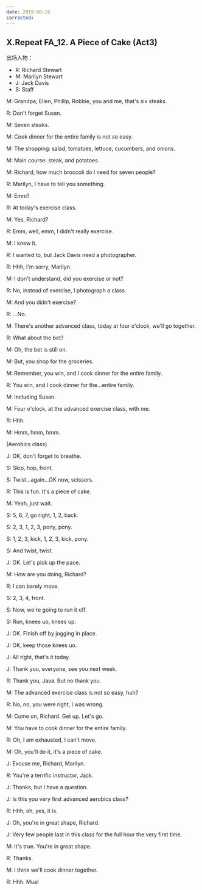 ```yaml
---
date: 2019-08-19
corrected:
---
```


## X.Repeat FA_12. A Piece of Cake (Act3)

出场人物：

- R: Richard Stewart
- M: Marilyn Stewart
- J: Jack Davis
- S: Staff

M: Grandpa, Ellen, Phillip, Robbie, you and me, that's six steaks.

R: Don't forget Susan.

M: Seven steaks.

M: Cook dinner for the entire family is not so easy.

M: The shopping: salad, tomatoes, lettuce, cucumbers, and onions.

M: Main course: steak, and potatoes.

M: Richard, how much broccoli do I need for seven people?

R: Marilyn, I have to tell you something.

M: Emm?

R: At today's exercise class.

M: Yes, Richard?

R: Emm, well, emm, I didn't really exercise.

M: I knew it.

R: I wanted to, but Jack Davis need a photographer.

R: Hhh, I'm sorry, Marilyn.

M: I don't understand, did you exercise or not?

R: No, instead of exercise, I photograph a class.

M: And you didn't exercise?

R: ...No.

M: There's another advanced class, today at four o'clock, we'll go together.

R: What about the bet?

M: Oh, the bet is still on.

M: But, you shop for the groceries.

M: Remember, you win, and I cook dinner for the entire family.

R: You win, and I cook dinner for the...entire family.

M: Including Susan.

M: Four o'clock, at the advanced exercise class, with me.

R: Hhh.

M: Hmm, hmm, hmm.

(Aerobics class)

J: OK, don't forget to breathe.

S: Skip, hop, front.

S: Twist...again...OK now, scissors.

R: This is fun. It's a piece of cake.

M: Yeah, just wait.

S: 5, 6, 7, go right, 1, 2, back.

S: 2, 3, 1, 2, 3, pony, pony.

S: 1, 2, 3, kick, 1, 2, 3, kick, pony.

S: And twist, twist.

J: OK. Let's pick up the pace.

M: How are you doing, Richard?

R: I can barely move.

S: 2, 3, 4, front.

S: Now, we're going to run it off.

S: Run, knees uo, knees up.

J: OK. Finish off by jogging in place.

J: OK, keep those knees uo.

J: All right, that's it today.

J: Thank you, everyone, see you next week.

R: Thank you, Java. But no thank you.

M: The advanced exercise class is not so easy, huh?

R: No, no, you were right, I was wrong.

M: Come on, Richard. Get up. Let's go.

M: You have to cook dinner for the entire family.

R: Oh, I am exhausted, I can't move.

M: Oh, you'll do it, it's a piece of cake.

J: Excuse me, Richard, Marilyn.

R: You're a terrific instructor, Jack.

J: Thanks, but I have a question.

J: Is this you very first advanced aerobics class?

R: Hhh, oh, yes, it is.

J: Oh, you're in great shape, Richard.

J: Very few people last in this class for the full hour the very first time.

M: It's true. You're in great shape.

R: Thanks.

M: I think we'll cook dinner together.

R: Hhh. Mua!
